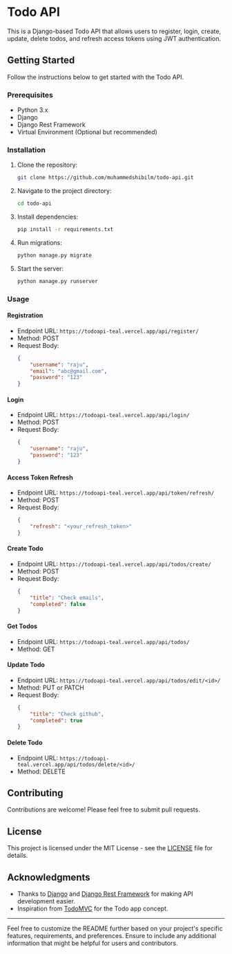 # Todo API

This is a Django-based Todo API that allows users to register, login, create, update, delete todos, and refresh access tokens using JWT authentication.

## Getting Started

Follow the instructions below to get started with the Todo API.

### Prerequisites

- Python 3.x
- Django
- Django Rest Framework
- Virtual Environment (Optional but recommended)

### Installation

1. Clone the repository:
   ```bash
   git clone https://github.com/muhammedshibilm/todo-api.git
   ```

2. Navigate to the project directory:
   ```bash
   cd todo-api
   ```

3. Install dependencies:
   ```bash
   pip install -r requirements.txt
   ```

4. Run migrations:
   ```bash
   python manage.py migrate
   ```

5. Start the server:
   ```bash
   python manage.py runserver
   ```

### Usage

#### Registration

- Endpoint URL: `https://todoapi-teal.vercel.app/api/register/`
- Method: POST
- Request Body:
  ```json
  {
      "username": "raju",
      "email": "abc@gmail.com",
      "password": "123"
  }
  ```

#### Login

- Endpoint URL: `https://todoapi-teal.vercel.app/api/login/`
- Method: POST
- Request Body:
  ```json
  {
      "username": "raju",
      "password": "123"
  }
  ```

#### Access Token Refresh

- Endpoint URL: `https://todoapi-teal.vercel.app/api/token/refresh/`
- Method: POST
- Request Body:
  ```json
  {
      "refresh": "<your_refresh_token>"
  }
  ```

#### Create Todo

- Endpoint URL: `https://todoapi-teal.vercel.app/api/todos/create/`
- Method: POST
- Request Body:
  ```json
  {
      "title": "Check emails",
      "completed": false
  }
  ```

#### Get Todos

- Endpoint URL: `https://todoapi-teal.vercel.app/api/todos/`
- Method: GET

#### Update Todo

- Endpoint URL: `https://todoapi-teal.vercel.app/api/todos/edit/<id>/`
- Method: PUT or PATCH
- Request Body:
  ```json
  {
      "title": "Check github",
      "completed": true
  }
  ```

#### Delete Todo

- Endpoint URL: `https://todoapi-teal.vercel.app/api/todos/delete/<id>/`
- Method: DELETE

## Contributing

Contributions are welcome! Please feel free to submit pull requests.

## License

This project is licensed under the MIT License - see the [LICENSE](LICENSE) file for details.

## Acknowledgments

- Thanks to [Django](https://www.djangoproject.com/) and [Django Rest Framework](https://www.django-rest-framework.org/) for making API development easier.
- Inspiration from [TodoMVC](http://todomvc.com/) for the Todo app concept.

---

Feel free to customize the README further based on your project's specific features, requirements, and preferences. Ensure to include any additional information that might be helpful for users and contributors.
